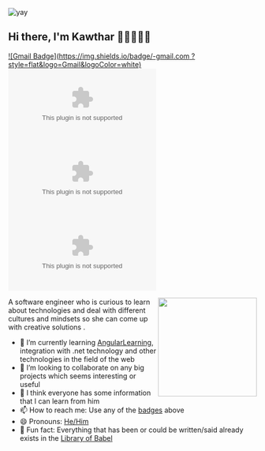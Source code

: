 ![yay](https://raw.githubusercontent.com/urbanisierung/urbanisierung/master/that-was-more-work-than-i-thought.svg)

## Hi there, I'm Kawthar 👋🏼👨🏻‍💻

[![Gmail Badge](https://img.shields.io/badge/-gmail.com ?style=flat&logo=Gmail&logoColor=white)](kwtharmohammed@gmail.com "Connect via Email")
[![Linkedin Badge](https://img.shields.io/badge/linkedin.com?style=flat&logo=Linkedin&logoColor=white)](https://www.linkedin.com/in/kawthar-mohamed/ "Connect on LinkedIn")
[![Telegram Badge](https://img.shields.io/badge/-telegram.com?style=flat&logo=Telegram&logoColor=white)](https://t.me/K_Scorpion311 "Contact on Telegram")
[![Twitter Badge](https://img.shields.io/badge/-twitter.com?style=flat&logo=Twitter&logoColor=white)](https://twitter.com/Kwthar73731919 "Follow on Twitter")
<!-- [![Messenger Badge](https://img.shields.io/badge/-Messenger-0078FF?style=flat&logo=Messenger&logoColor=white)](https://m.me/samujjwaal "Connect on Facebook") -->

<a href="https://samujjwaal.tech/"><img src="https://github.com/samujjwaal/samujjwaal/raw/master/etc/python.png" align="right" height="200" /></a>

A software engineer who is curious to learn about technologies and deal with different cultures and mindsets so she can come up with creative solutions .

- 🌱 I’m currently learning [AngularLearning](https://egfwd.com/), integration with .net technology and other technologies in the field of       the web
- 👯 I’m looking to collaborate on any big projects which seems interesting or useful
- 💬 I think everyone has some information that I can learn from him
- 📫 How to reach me: Use any of the [badges](#hi-there-im-Kawthar-) above
- 😄 Pronouns: [He/Him](https://www.mypronouns.org/he-him)
- 👾 Fun fact: Everything that has been or could be written/said already exists in the [Library of Babel](https://libraryofbabel.info/)


